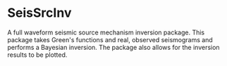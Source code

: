 # SeisSrcInv

A full waveform seismic source mechanism inversion package. This package takes Green's functions and real, observed seismograms and performs a Bayesian inversion. The package also allows for the inversion results to be plotted.